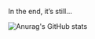 In the end, it’s still…

![Anurag's GitHub stats](https://github-readme-stats.vercel.app/api?username=CrowForKotlin&show_icons=true&theme=radical)
